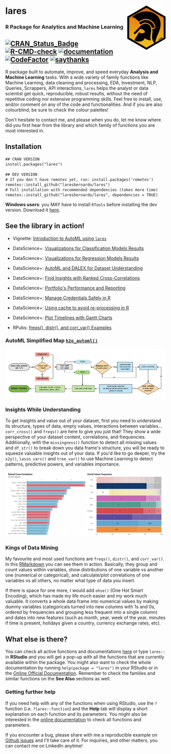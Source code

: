 # lares <img src='man/figures/logo.png' align="right" height="139px" />

### R Package for Analytics and Machine Learning
[![CRAN\_Status\_Badge](https://www.r-pkg.org/badges/version/lares)](https://cran.r-project.org/package=lares) [![R-CMD-check](https://github.com/laresbernardo/lares/workflows/R-CMD-check/badge.svg?branch=main)](https://github.com/laresbernardo/lares/actions?query=workflow%3AR-CMD-check) [![documentation](https://github.com/laresbernardo/lares/workflows/documentation/badge.svg)](https://laresbernardo.github.io/lares/reference/index.html) [![CodeFactor](https://www.codefactor.io/repository/github/laresbernardo/lares/badge)](https://www.codefactor.io/repository/github/laresbernardo/lares) [![saythanks](https://img.shields.io/badge/say-hi-blue.svg)](https://www.linkedin.com/in/laresbernardo)
----

R package built to automate, improve, and speed everyday **Analysis and Machine Learning** tasks. With a wide variety of family functions like Machine Learning, data cleaning and processing, EDA, Investment, NLP, Queries, Scrappers, API interactions, `lares` helps the analyst or data scientist get quick, reproducible, robust results, without the need of repetitive coding nor extensive programming skills. Feel free to install, use, and/or comment on any of the code and functionalities. And if you are also colourblind, be sure to check the colour palettes!

Don't hesitate to contact me, and please when you do, let me know where did you first hear from the library and which family of functions you are most interested in.

## Installation

```{r}
## CRAN VERSION
install.packages("lares")

## DEV VERSION
# If you don't have remotes yet, run: install.packages('remotes')
remotes::install_github("laresbernardo/lares")
# Full installation with recommended dependencies (takes more time)
remotes::install_github("laresbernardo/lares", dependencies = TRUE)
```

**Windows users**: you MAY have to install `RTools` before installing the dev version. Download it [here](https://cran.r-project.org/bin/windows/Rtools/).

## See the library in action!

- Vignette: [Introduction to AutoML using `lares`](https://laresbernardo.github.io/lares/articles/h2o_automl.html)

- DataScience+: [Visualizations for Classification Models Results](https://datascienceplus.com/machine-learning-results-one-plot-to-rule-them-all/)

- DataScience+: [Visualizations for Regression Models Results](https://datascienceplus.com/machine-learning-results-in-r-one-plot-to-rule-them-all-part-2-regression-models/)

- DataScience+: [AutoML and DALEX for Dataset Understanding](https://datascienceplus.com/understanding-titanic-dataset-with-h2os-automl-dalex-and-lares-library/)

- DataScience+: [Find Insights with Ranked Cross-Correlations](https://datascienceplus.com/find-insights-with-ranked-cross-correlations/)

- DataScience+: [Portfolio's Performance and Reporting](https://datascienceplus.com/visualize-your-portfolios-performance-and-generate-a-nice-report-with-r/)

- DataScience+: [Manage Credentials Safely in R](https://datascienceplus.com/how-to-manage-credentials-and-secrets-safely-in-r/)

- DataScience+: [Using cache to avoid re-processing in R](https://datascienceplus.com/using-cache-to-avoid-re-processing-improve-ux-and-quicken-results-in-r/)

- DataScience+: [Plot Timelines with Gantt Charts](https://datascienceplus.com/visualize-your-cvs-timeline-with-r-gantt-style/)

- RPubs: [freqs(), distr(), and corr_var() Examples](http://rpubs.com/laresbernardo/freqs-distr-corr)

### AutoML Simplified Map [`h2o_automl()`](https://laresbernardo.github.io/lares/reference/h2o_automl.html)
![AutoML Map (lares)](man/figures/automl_map.png?raw=true)

### Insights While Understanding
To get insights and value out of your dataset, first you need to understand its structure, types of data, empty values, interactions between variables... `corr_cross()` and `freqs()` are here to give you just that! They show a wide perspective of your dataset content, correlations, and frequencies. Additionally, with the `missingness()` function to detect all missing values and `df_str()` to break down you data frame's structure, you will be ready to squeeze valuable insights out of your data. If you'd like to go deeper, try the `x2y()`, `lasso_vars()` and `tree_var()` to use Machine Learning to detect patterns, predictive powers, and variables importance.

![Cross-Correlations and Frequencies (lares)](man/figures/titanic_df.png?raw=true)

### Kings of Data Mining
My favourite and most used functions are `freqs()`, `distr()`, and `corr_var()`. In this [RMarkdown](http://rpubs.com/laresbernardo/freqs-distr-corr) you can see them in action. Basically, they group and count values within variables, show distributions of one variable vs another one (numerical or categorical), and calculate/plot correlations of one variables vs all others, no matter what type of data you insert. 

If there is space for one more, I would add `ohse()` (One Hot Smart Encoding), which has made my life much easier and my work much valuable. It converts a whole data frame into numerical values by making dummy variables (categoricals turned into new columns with 1s and 0s, ordered by frequencies and grouping less frequent into a single column) and dates into new features (such as month, year, week of the year, minutes if time is present, holidays given a country, currency exchange rates, etc).

## What else is there? 

You can check all active functions and documentations [here](https://laresbernardo.github.io/lares/reference/index.html) or type `lares::` in **RStudio** and you will get a pop-up with all the functions that are currently available within the package. You might also want to check the whole documentation by running `help(package = "lares")` in your RStudio or in the [Online Official Documentation](https://laresbernardo.github.io/lares/reference/index.html). Remember to check the families and similar functions on the **See Also** sections as well.

### Getting further help

If you need help with any of the functions when using RStudio, use the `?` function (i.e. `?lares::function`) and the **Help** tab will display a short explanation on each function and its parameters. You might also be interested in the [online documentation](https://laresbernardo.github.io/lares/reference/index.html) to check all functions and parameters.

If you encounter a bug, please share with me a reproducible example on [Github issues](https://github.com/laresbernardo/lares/issues) and I'll take care of it. For inquiries, and other matters, you can contact me on LinkedIn anytime!

